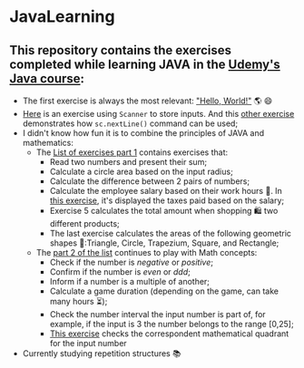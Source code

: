 # JavaLearning
## This repository contains the exercises completed while learning JAVA in the [Udemy's Java course](https://www.udemy.com/course/java-curso-completo/): 
- The first exercise is always the most relevant: ["Hello, World!"](Exercises/Main0.java) :earth_americas:	:smile:
- [Here](Exercises/Main2.java) is an exercise using `Scanner` to store inputs. And this [other exercise](Exercises/Main5.java) demonstrates how `sc.nextLine()` command can be used;
- I didn't know how fun it is to combine the principles of JAVA and mathematics:
  - The [List of exercises part 1](Exercises/Main5.java) contains exercises that:
    - Read two numbers and present their sum;
    - Calculate a circle area based on the input radius;
    - Calculate the difference between 2 pairs of numbers;
    - Calculate the employee salary based on their work hours :money_with_wings:. In [this exercise](Exercises/Main8.java), it's displayed the taxes paid based on the salary;
    - Exercise 5 calculates the total amount when shopping :shopping: two different products;
    - The last exercise calculates the areas of the following geometric shapes :triangular_ruler::Triangle, Circle, Trapezium, Square, and Rectangle;
   + The [part 2 of the list](Exercises/Main6.java) continues to play with Math concepts:
      - Check if the number is _negative_ or _positive_;
      - Confirm if the number is _even_ or _ddd_;
      - Inform if a number is a multiple of another;
      - Calculate a game duration (depending on the game, can take many hours :hourglass_flowing_sand:);
      - Check the number interval the input number is part of, for example, if the input is 3 the number belongs to the range [0,25];
      - [This exercise](Exercises/Main7.java) checks the correspondent mathematical quadrant for the input number
- Currently studying repetition structures :books:
